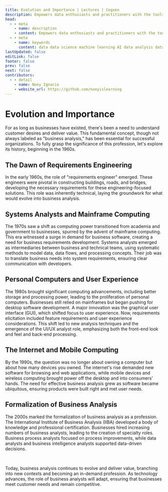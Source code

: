 ```yaml
---
title: Evolution and Importance | Lectures | Cogxen
description: Empowers data enthusiasts and practitioners with the tools and knowledge to unlock the potential of data.
head:
  - - meta
    - name: description
    - content: Empowers data enthusiasts and practitioners with the tools and knowledge to unlock the potential of data.
  - - meta
    - name: keywords
      content: data data science machine learning AI data analysis data-driven data enthusiasts data practitioners
lastUpdated: false
editLink: false
footer: false
prev: false
next: false
contributors:
  - - detail
    - name: Noey Ignacio
    - website_url: https://github.com/noeyislearning
---
```


# Evolution and Importance

For as long as businesses have existed, there's been a need to understand customer desires and deliver value. This fundamental concept, though not always labeled as "business analysis," has been essential for successful organizations. To fully grasp the significance of this profession, let's explore its history, beginning in the 1960s.

## The Dawn of Requirements Engineering

In the early 1960s, the role of "requirements engineer" emerged. These engineers were pivotal in constructing buildings, roads, and bridges, developing the necessary requirements for these engineering-focused solutions. This role was inherently technical, laying the groundwork for what would evolve into business analysis.

## Systems Analysts and Mainframe Computing

The 1970s saw a shift as computing power transitioned from academia and government to businesses, spurred by the advent of mainframe computing. This era witnessed a surge in demand for business software, creating a need for business requirements development. Systems analysts emerged as intermediaries between business and technical teams, using systematic methods to model data, data flows, and processing concepts. Their job was to translate business needs into system requirements, ensuring clear communication with developers.

## Personal Computers and User Experience

The 1980s brought significant computing advancements, including better storage and processing power, leading to the proliferation of personal computers. Businesses still relied on mainframes but began pushing for desktop software development. A major innovation was the graphical user interface (GUI), which shifted focus to user experience. Now, requirements elicitation included feature requirements and user experience considerations. This shift led to new analysis techniques and the emergence of the UI/UX analyst role, emphasizing both the front-end look and feel and back-end processing.

## The Internet and Mobile Computing

By the 1990s, the question was no longer about owning a computer but about how many devices you owned. The internet's rise demanded new software for browsing and web applications, while mobile devices and wireless computing brought power off the desktop and into consumers' hands. The need for effective business analysis grew as software became ubiquitous, ensuring products were built right and met user needs.

## Formalization of Business Analysis

The 2000s marked the formalization of business analysis as a profession. The International Institute of Business Analysis (IIBA) developed a body of knowledge and professional certification. Businesses hired increasing numbers of business analysts, leading to the creation of specialty roles. Business process analysts focused on process improvements, while data analysts and business intelligence analysts supported data-driven decisions.

<br />

Today, business analysis continues to evolve and deliver value, branching into new contexts and becoming an in-demand profession. As technology advances, the role of business analysts will adapt, ensuring that businesses meet customer needs and remain competitive.
